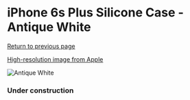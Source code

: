 # iPhone 6s Plus Silicone Case - Antique White

[Return to previous page](/iphone_6)

[High-resolution image from Apple](https://store.storeimages.cdn-apple.com/8756/as-images.apple.com/is/MLD22?wid=4500&hei=4500&fmt=png)

<div style="width: 384px"><img src="/everypreview/MLD22.png" alt="Antique White"></div>

### Under construction
